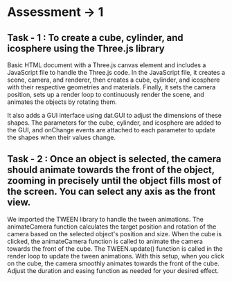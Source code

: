 
# Assessment -> 1 

## Task - 1  : To create a cube, cylinder, and icosphere using the Three.js library 

Basic HTML document with a Three.js canvas element and includes a JavaScript file to handle the Three.js code. In the JavaScript file, it creates a scene, camera, and renderer, then creates a cube, cylinder, and icosphere with their respective geometries and materials. Finally, it sets the camera position, sets up a render loop to continuously render the scene, and animates the objects by rotating them.

It also adds a GUI interface using dat.GUI to adjust the dimensions of these shapes. The parameters for the cube, cylinder, and icosphere are added to the GUI, and onChange events are attached to each parameter to update the shapes when their values change.

## Task - 2 : Once an object is selected, the camera should animate towards the front of the object, zooming in precisely until the object fills most of the screen. You can select any axis as the front view.

We imported the TWEEN library to handle the tween animations.
The animateCamera function calculates the target position and rotation of the camera based on the selected object's position and size.
When the cube is clicked, the animateCamera function is called to animate the camera towards the front of the cube.
The TWEEN.update() function is called in the render loop to update the tween animations.
With this setup, when you click on the cube, the camera smoothly animates towards the front of the cube. Adjust the duration and easing function as needed for your desired effect.